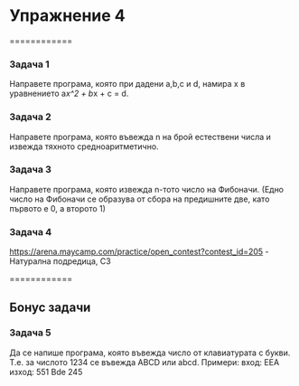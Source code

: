 # Упражнение 4 

============

### Задача 1

Направете програма, която при дадени a,b,c и d, намира x в уравнението
a*x^2 + b*x + c = d. 

### Задача 2

Направете програма, която въвежда n на брой естествени числа и извежда тяхното средноаритметично. 

### Задача 3

Направете програма, която извежда n-тото число на Фибоначи.
(Едно число на Фибоначи се образува от сбора на предишните две, като първото е 0, а второто 1)

### Задача 4

https://arena.maycamp.com/practice/open_contest?contest_id=205 - Натурална подредица, C3

============

## Бонус задачи

### Задача 5

Да се напише програма, която въвежда число от клавиатурата с букви.
Т.е. за числото 1234 се въвежда ABCD или abcd.
Примери:
вход: EEA	изход: 551
	  Bde		   245
